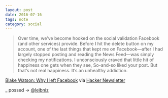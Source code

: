 ```yaml
---
layout: post
date: 2016-07-16
tags: note
category: social
---
```


> Over time, we’ve become hooked on the social validation Facebook (and other services) provide. Before I hit the delete button on my account, one of the last things that kept me on Facebook—after I had largely stopped posting and reading the News Feed—was simply checking my notifications. I unconsciously craved that little hit of happiness one gets when they see, So-and-so liked your post. But that’s not real happiness. It’s an unhealthy addiction.

[Blake Watson: Why I left Facebook](https://www.blakewatson.com/journal/why-i-left-facebook) via [Hacker Newsletter](http://mailchi.mp/hackernewsletter/360?e=69e4c56ba1)

_
possed → <i class="fa fa-twitter"></i> [@leibniz](http://twitter.com/leibniz/status/886591909384343552)